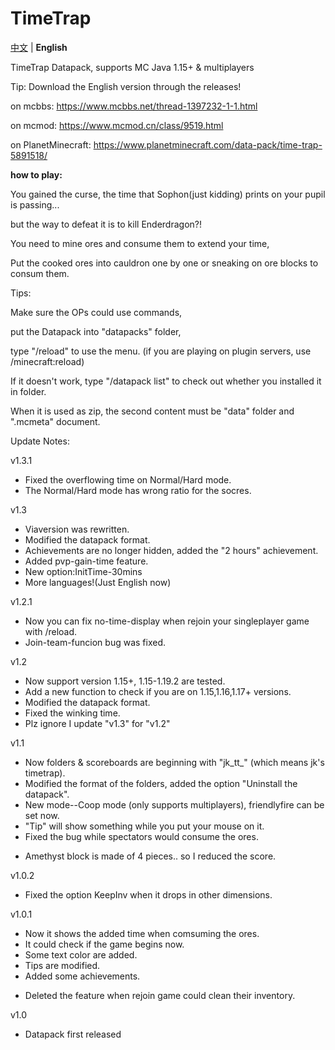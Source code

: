 # TimeTrap

[中文](https://github.com/JesKi13567/TimeTrap/blob/main/README.md) | **English**

TimeTrap Datapack, supports MC Java 1.15+ & multiplayers

Tip: Download the English version through the releases!

on mcbbs: https://www.mcbbs.net/thread-1397232-1-1.html

on mcmod: https://www.mcmod.cn/class/9519.html

on PlanetMinecraft: https://www.planetminecraft.com/data-pack/time-trap-5891518/

**how to play:**

You gained the curse, the time that Sophon(just kidding) prints on your pupil is passing...

but the way to defeat it is to kill Enderdragon?!


You need to mine ores and consume them to extend your time,

Put the cooked ores into cauldron one by one or sneaking on ore blocks to consum them.

Tips:

Make sure the OPs could use commands,

put the Datapack into "datapacks" folder,

type "/reload" to use the menu. (if you are playing on plugin servers, use /minecraft:reload)

If it doesn't work, type "/datapack list" to check out whether you installed it in folder.

When it is used as zip, the second content must be "data" folder and ".mcmeta" document.


Update Notes:

v1.3.1
+ Fixed the overflowing time on Normal/Hard mode.
+ The Normal/Hard mode has wrong ratio for the socres.


v1.3
+ Viaversion was rewritten.
+ Modified the datapack format.
+ Achievements are no longer hidden, added the "2 hours" achievement.
+ Added pvp-gain-time feature.
+ New option:InitTime-30mins
+ More languages!(Just English now)


v1.2.1
+ Now you can fix no-time-display when rejoin your singleplayer game with /reload.
+ Join-team-funcion bug was fixed.


v1.2

+ Now support version 1.15+, 1.15-1.19.2 are tested.
+ Add a new function to check if you are on 1.15,1.16,1.17+ versions.
+ Modified the datapack format.
+ Fixed the winking time.
+ Plz ignore I update "v1.3" for "v1.2"


v1.1

+ Now folders & scoreboards are beginning with "jk_tt_" (which means jk's timetrap).
+ Modified the format of the folders, added the option "Uninstall the datapack".
+ New mode--Coop mode (only supports multiplayers), friendlyfire can be set now.
+ "Tip" will show something while you put your mouse on it.
+ Fixed the bug while spectators would consume the ores.
- Amethyst block is made of 4 pieces.. so I reduced the score.


v1.0.2

+ Fixed the option KeepInv when it drops in other dimensions.


v1.0.1

+ Now it shows the added time when comsuming the ores.
+ It could check if the game begins now.
+ Some text color are added.
+ Tips are modified.
+ Added some achievements.
- Deleted the feature when rejoin game could clean their inventory.

v1.0

+ Datapack first released